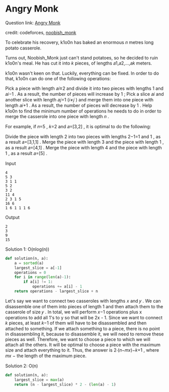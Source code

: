 # Angry Monk
Question link: [Angry Monk](https://codeforces.com/contest/1992/problem/B)

credit: codeforces, [noobish_monk](https://codeforces.com/profile/Noobish_Monk)

To celebrate his recovery, k1o0n has baked an enormous 𝑛
 metres long potato casserole.

Turns out, Noobish_Monk just can't stand potatoes, so he decided to ruin k1o0n's meal. He has cut it into 𝑘
 pieces, of lengths 𝑎1,𝑎2,…,𝑎𝑘
 meters.

k1o0n wasn't keen on that. Luckily, everything can be fixed. In order to do that, k1o0n can do one of the following operations:

Pick a piece with length 𝑎𝑖≥2
 and divide it into two pieces with lengths 1
 and 𝑎𝑖−1
. As a result, the number of pieces will increase by 1
;
Pick a slice 𝑎𝑖
 and another slice with length 𝑎𝑗=1
 (𝑖≠𝑗
) and merge them into one piece with length 𝑎𝑖+1
. As a result, the number of pieces will decrease by 1
.
Help k1o0n to find the minimum number of operations he needs to do in order to merge the casserole into one piece with length 𝑛
.

For example, if 𝑛=5
, 𝑘=2
 and 𝑎=[3,2]
, it is optimal to do the following:

Divide the piece with length 2
 into two pieces with lengths 2−1=1
 and 1
, as a result 𝑎=[3,1,1]
.
Merge the piece with length 3
 and the piece with length 1
, as a result 𝑎=[4,1]
.
Merge the piece with length 4
 and the piece with length 1
, as a result 𝑎=[5]
.
 
Input
```
4
5 3
3 1 1
5 2
3 2
11 4
2 3 1 5
16 6
1 6 1 1 1 6

```

Output
```
2
3
9
15

```
Solution 1: O(nlog(n))
```python
def solution(n, a):
    a = sorted(a)
    largest_slice = a[-1]
    operations = 0
    for i in range(len(a)-1):
        if a[i] != 1:
            operations += a[i] - 1
    return operations - largest_slice + n
```

Let's say we want to connect two casseroles with lengths 𝑥 and 𝑦
. We can disassemble one of them into pieces of length 1 and then attach them to the casserole of size 𝑦
. In total, we will perform 𝑥−1 operations plus x operations to add all 1's to y so that will be 2x - 1. Since we want to connect 𝑘 pieces, at least 𝑘−1 of them will have to be disassembled and then attached to something. If we attach something to a piece, there is no point in disassembling it, because to disassemble it, we will need to remove these pieces as well. Therefore, we want to choose a piece to which we will attach all the others. It will be optimal to choose a piece with the maximum size and attach everything to it. Thus, the answer is 2⋅(𝑛−𝑚𝑥)−𝑘+1 , where 𝑚𝑥 − the length of the maximum piece.

Solution 2: O(n)
```python
def solution(n, a):
    largest_slice = max(a)
    return (n - largest_slice) * 2 - (len(a) - 1)
```
